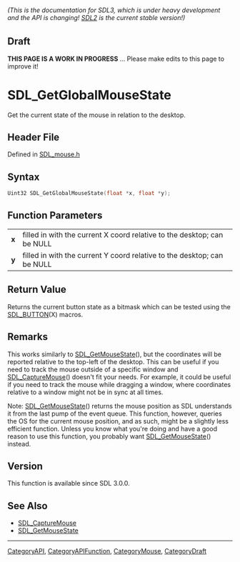 ###### (This is the documentation for SDL3, which is under heavy development and the API is changing! [SDL2](https://wiki.libsdl.org/SDL2/) is the current stable version!)

## Draft

**THIS PAGE IS A WORK IN PROGRESS** ... Please make edits to this page to improve it!


<!-- #*^*^*^*^*See https://wiki.libsdl.org/SGFunctions for details on editing this page*^*^*^*^* -->
# SDL_GetGlobalMouseState

Get the current state of the mouse in relation to the desktop.

## Header File

Defined in [SDL_mouse.h](https://github.com/libsdl-org/SDL/blob/main/include/SDL3/SDL_mouse.h)

## Syntax

```c
Uint32 SDL_GetGlobalMouseState(float *x, float *y);

```

## Function Parameters

|           |                                                                         |
| --------- | ----------------------------------------------------------------------- |
| **x**     | filled in with the current X coord relative to the desktop; can be NULL |
| **y**     | filled in with the current Y coord relative to the desktop; can be NULL |

## Return Value

Returns the current button state as a bitmask which can be tested using the
[SDL_BUTTON](SDL_BUTTON)(X) macros.

## Remarks

This works similarly to [SDL_GetMouseState](SDL_GetMouseState)(), but the
coordinates will be reported relative to the top-left of the desktop. This
can be useful if you need to track the mouse outside of a specific window
and [SDL_CaptureMouse](SDL_CaptureMouse)() doesn't fit your needs. For
example, it could be useful if you need to track the mouse while dragging a
window, where coordinates relative to a window might not be in sync at all
times.

Note: [SDL_GetMouseState](SDL_GetMouseState)() returns the mouse position
as SDL understands it from the last pump of the event queue. This function,
however, queries the OS for the current mouse position, and as such, might
be a slightly less efficient function. Unless you know what you're doing
and have a good reason to use this function, you probably want
[SDL_GetMouseState](SDL_GetMouseState)() instead.

## Version

This function is available since SDL 3.0.0.

## See Also

* [SDL_CaptureMouse](SDL_CaptureMouse)
* [SDL_GetMouseState](SDL_GetMouseState)

----
[CategoryAPI](CategoryAPI), [CategoryAPIFunction](CategoryAPIFunction), [CategoryMouse](CategoryMouse), [CategoryDraft](CategoryDraft)
<!-- #See the Style Guide for instructions on editing the footer. -->


